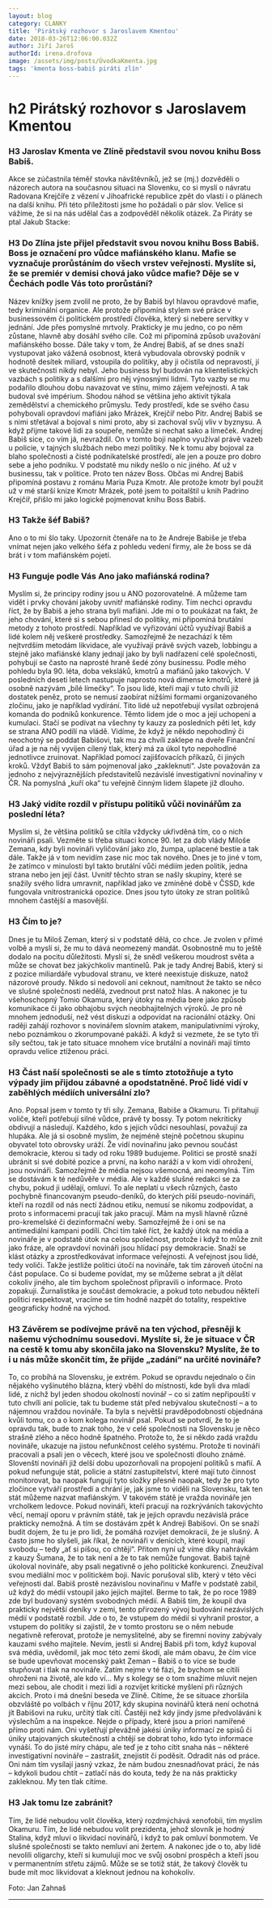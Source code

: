 ```yaml
---
layout: blog
category: CLANKY
title: 'Pirátský rozhovor s Jaroslavem Kmentou'
date: 2018-03-26T12:06:00.032Z
author: Jiří Jaroš
authorId: irena.drofova
image: /assets/img/posts/ÚvodkaKmenta.jpg   
tags: 'kmenta boss-babiš piráti zlín'
---
```

# h2 Pirátský rozhovor s Jaroslavem Kmentou

### H3 Jaroslav Kmenta ve Zlíně představil svou novou knihu Boss Babiš. 
Akce se zúčastnila téměř stovka návštěvníků, jež se (mj.) dozvěděli o názorech autora na současnou situaci na Slovenku, co si myslí o návratu Radovana Krejčíře z vězení v Jihoafrické republice zpět do vlasti i o plánech na další knihu. Při této příležitosti jsme ho požádali o pár slov. Velice si vážíme, že si na nás udělal čas a zodpověděl několik otázek. Za Piráty se ptal Jakub Stacke:

### H3 Do Zlína jste přijel představit svou novou knihu Boss Babiš. Boss je označení pro vůdce mafiánského klanu. Mafie se vyznačuje prorůstáním do všech vrstev veřejnosti. Myslíte si, že se premiér v demisi chová jako vůdce mafie? Děje se v Čechách podle Vás toto prorůstání?

Název knížky jsem zvolil ne proto, že by Babiš byl hlavou opravdové mafie, tedy kriminální organice. Ale protože připomíná stylem své práce v businessovém či politickém prostředí člověka, který si nebere servítky v jednání. Jde přes pomyslné mrtvoly. Prakticky je mu jedno, co po něm zůstane, hlavně aby dosáhl svého cíle. Což mi připomíná způsob uvažování mafiánského bosse. Dále taky v tom, že Andrej Babiš, ať se dnes snaží vystupovat jako vážená osobnost, která vybudovala obrovský podnik v hodnotě desítek miliard, vstoupila do politiky, aby ji očistila od nepravostí, jí ve skutečnosti nikdy nebyl. Jeho business byl budován na klientelistických vazbách s politiky a s dalšími pro něj výnosnými lidmi. Tyto vazby se mu podařilo dlouhou dobu navazovat ve stínu, mimo zájem veřejnosti. A tak budoval své impérium. Shodou náhod se většina jeho aktivit týkala zemědělství a chemického průmyslu. Tedy prostředí, kde se svého času pohybovali opravdoví mafiáni jako Mrázek, Krejčíř nebo Pitr. Andrej Babiš se s nimi střetával a bojoval s nimi proto, aby si zachoval svůj vliv v byznysu. A když přijme takové lidi za soupeře, nemůže si nechat sako a límeček. Andrej Babiš sice, co vím já, nevraždil. On v tomto boji naplno využíval právě vazeb u policie, v tajných službách nebo mezi politiky. Ne k tomu aby bojoval za blaho společnosti a čisté podnikatelské prostředí, ale jen a pouze pro dobro sebe a jeho podniku. V podstatě mu nikdy nešlo o nic jiného. Ať už v businessu, tak v politice. Proto ten název Boss. Občas mi Andrej Babiš připomíná postavu z románu Maria Puza Kmotr. Ale protože kmotr byl použit už v mé starší knize Kmotr Mrázek, poté jsem to poitalštil u knih Padrino Krejčíř, přišlo mi jako logické pojmenovat knihu Boss Babiš.

### H3 Takže šéf Babiš? 

Ano o to mi šlo taky. Upozornit čtenáře na to že Andreje Babiše je třeba vnímat nejen jako velkého šéfa z pohledu vedení firmy, ale že boss se dá brát i v tom mafiánském pojetí. 

### H3 Funguje podle Vás Ano jako mafiánská rodina?

Myslím si, že principy rodiny jsou u ANO pozorovatelné. A můžeme tam vidět i prvky chování jakoby uvnitř mafiánské rodiny. Tím nechci opravdu říct, že by Babiš a jeho strana byli mafiáni. Jde mi o to poukázat na fakt, že jeho chování, které si s sebou přinesl do politiky, mi připomíná brutální metody z tohoto prostředí. Například ve vyřizování účtů využívají Babiš a lidé kolem něj veškeré prostředky. Samozřejmě že nezachází k těm nejtvrdším metodám likvidace, ale využívají právě svých vazeb, lobbingu a stejně jako mafiánské klany jednají jako by byli nadřazení celé společnosti, pohybují se často na naprosté hraně šedé zóny businessu. 
Podle mého pohledu byla 90. léta, doba veksláků, kmotrů a mafiánů jako takových. V posledních deseti letech nastupuje naprosto nová dimense kmotrů, které já osobně nazývám „bílé límečky“. To jsou lidé, kteří mají v tuto chvíli již dostatek peněz, proto se nemusí zaobírat nižšími formami organizovaného zločinu, jako je například vydírání. Tito lidé už nepotřebují vysílat ozbrojená komanda do podniků konkurence. Těmto lidem jde o moc a její uchopení a kumulaci. Stačí se podívat na všechny ty kauzy za posledních pěti let, kdy se strana ANO podílí na vládě. Vidíme, že když je někdo nepohodlný či neochotný se poddat Babišovi, tak mu za chvíli zaklepe na dveře Finanční úřad a je na něj vyvíjen cílený tlak, který má za úkol tyto nepohodlné jednotlivce zruinovat. Například pomocí zajišťovacích příkazů, či jiných kroků. Vždyť Babiš to sám pojmenoval jako „zakleknutí“.
Jste považován za jednoho z nejvýraznějších představitelů nezávislé investigativní novinařiny v ČR. Na pomyslná „kuří oka“ tu veřejně činným lidem šlapete již dlouho.

### H3 Jaký vidíte rozdíl v přístupu politiků vůči novinářům za poslední léta? 

Myslím si, že většina politiků se cítila vždycky ukřivděná tím, co o nich novináři psali. Vezměte si třeba situaci konce 90. let za dob vlády Miloše Zemana, kdy byli novináři vyličování jako zlo, žumpa, uplacené bestie a tak dále. Takže já v tom nevidím zase nic moc tak nového. Dnes je to jiné v tom, že zatímco v minulosti byl takto brutální vůči médiím jeden politik, jedna strana nebo jen její část. Uvnitř těchto stran se našly skupiny, které se snažily svého lídra umravnit, například jako ve zmíněné době v ČSSD, kde fungovala vnitrostranická opozice. Dnes jsou tyto útoky ze stran politiků mnohem častější a masovější. 


### H3 Čím to je?


Dnes je tu Miloš Zeman, který si v podstatě dělá, co chce. Je zvolen v přímé volbě a myslí si, že mu to dává neomezený mandát. Osobnostně mu to ještě dodalo na pocitu důležitosti. Myslí si, že snědl veškerou moudrost světa a může se chovat bez jakýchkoliv mantinelů. Pak je tady Andrej Babiš, který si z pozice miliardáře vybudoval stranu, ve které neexistuje diskuze, natož názorové proudy. Nikdo si nedovolí ani ceknout, namítnout že takto se něco ve slušné společnosti nedělá, zvednout prst natož hlas. A nakonec je tu všehoschopný Tomio Okamura, který útoky na média bere jako způsob komunikace či jako obhajobu svých neobhajitelných výroků. Je pro ně mnohem jednoduší, než vést diskuzi a odpovídat na racionální otázky. Oni raději zahájí rozhovor s novinářem slovním atakem, manipulativními výroky, nebo poznámkou o zkorumpované pakáži. A když si vezmete, že se tyto tři síly sečtou, tak je tato situace mnohem více brutální a novináři mají tímto opravdu velice ztíženou práci. 


### H3 Část naší společnosti se ale s tímto ztotožňuje a tyto výpady jim přijdou zábavné a opodstatněné. Proč lidé vidí v zaběhlých médiích universální zlo? 

Ano. Popsal jsem v tomto ty tři síly. Zemana, Babiše a Okamuru. Ti přitahují voliče, kteří potřebují silné vůdce, právě ty bossy. Ty potom nekriticky obdivují a následují. Každého, kdo s jejich vůdci nesouhlasí, považují za hlupáka. Ale já si osobně myslím, že nejméně stejně početnou skupinu obyvatel toto obrovsky uráží. Že vidí novinařinu jako pevnou součást demokracie, kterou si tady od roku 1989 budujeme. 
Politici se prostě snaží ubránit si své dobité pozice a první, na koho naráží a v kom vidí ohrožení, jsou novináři. Samozřejmě že média nejsou všemocná, ani neomylná. Tím se dostávám k té nedůvěře v média. Ale v každé slušné redakci se za chybu, pokud ji udělají, omluví. To ale neplatí u všech různých, často pochybně financovaným pseudo-deníků, do kterých píší pseudo-novináři, kteří na rozdíl od nás nectí žádnou etiku, nemusí se nikomu zodpovídat, a proto s informacemi pracují tak jako pracují. Mám na mysli hlavně různé pro-kremelské či dezinformační weby. Samozřejmě že i oni se na antimediální kampani podílí. Chci tím také říct, že každý útok na média a novináře je v podstatě útok na celou společnost, protože i když to může znít jako fráze, ale opravdoví novináři jsou hlídací psy demokracie. Snaží se klást otázky a zprostředkovávat informace veřejnosti. A veřejnost jsou lidé, tedy voliči. Takže jestliže politici útočí na novináře, tak tím zároveň útoční na část populace. Co si budeme povídat, my se můžeme sebrat a jít dělat cokoliv jiného, ale tím bychom společnost připravili o informace. Proto zopakuji. Žurnalistika je součást demokracie, a pokud toto nebudou někteří politici respektovat, vracíme se tím hodně nazpět do totality, respektive geograficky hodně na východ. 

### H3 Závěrem se podívejme právě na ten východ, přesněji k našemu východnímu sousedovi. Myslíte si, že je situace v ČR na cestě k tomu aby skončila jako na Slovensku? Myslíte, že to i u nás může skončit tím, že přijde „zadání“ na určité novináře? 

To, co probíhá na Slovensku, je extrém. Pokud se opravdu nejednalo o čin nějakého vyšinutého blázna, který vběhl do místnosti, kde byli dva mladí lidé, z nichž byl jeden shodou okolností novinář – co si zatím nepřipouští v tuto chvíli ani policie, tak tu budeme stát před nebývalou skutečností – a to nájemnou vraždou novináře. Ta byla s největší pravděpodobností objednána kvůli tomu, co a o kom kolega novinář psal. Pokud se potvrdí, že to je opravdu tak, bude to znak toho, že v celé společnosti na Slovensku je něco strašně zlého a něco hodně špatného. Protože to, že si někdo zadá vraždu novináře, ukazuje na jistou nefunkčnost celého systému. Protože ti novináři pracovali a psali jen o věcech, které jsou ve společnosti dlouho známé. Slovenští novináři již delší dobu upozorňovali na propojení politiků s mafií. A pokud nefunguje stát, policie a státní zastupitelství, které mají tuto činnost monitorovat, ba naopak fungují tyto složky přesně naopak, tedy že pro tyto zločince vytváří prostředí a chrání je, jak jsme to viděli na Slovensku, tak ten stát můžeme nazvat mafiánským. V takovém státě je vražda novináře jen vrcholkem ledovce. Pokud novináři, kteří pracují na rozkrýváních takovýchto věcí, nemají oporu v právním státě, tak je jejich opravdu nezávislá práce prakticky nemožná.
A tím se dostávám zpět k Andreji Babišovi. On se snaží budit dojem, že tu je pro lidi, že pomáhá rozvíjet demokracii, že je slušný. A často jsme ho slyšeli, jak říkal, že novináři v denících, které koupil, mají svobodu – tedy „ať si píšou, co chtějí“. Přitom nyní už víme díky nahrávkám z kauzy Šumana, že to tak není a že to tak nemůže fungovat. Babiš tajně úkoloval novináře, aby psali negativně o jeho politické konkurenci. Zneužíval svou mediální moc v politickém boji. Navíc porušoval slib, který v této věci veřejnosti dal. Babiš prostě nezávislou novinařinu v Mafře v podstatě zabil, už když do médií vstoupil jako jejich majitel.
Berme to tak, že po roce 1989 zde byl budovaný systém svobodných médií. A Babiš tím, že koupil dva prakticky největší deníky v zemi, tento přirozený vývoj budování nezávislých médií v podstatě rozbil. Jde o to, že vstupem do médií si vyhranil prostor, a vstupem do politiky si zajistil, že v tomto prostoru se o něm nebude negativně referovat, protože je nemyslitelné, aby se firemní noviny zabývaly kauzami svého majitele. Nevím, jestli si Andrej Babiš při tom, když kupoval svá média, uvědomil, jak moc této zemi škodí, ale mám obavu, že čím více se bude upevňovat mocenský pakt Zeman – Babiš o to více se bude stupňovat i tlak na novináře. Zatím nejme v té fázi, že bychom se cítili ohroženi na životě, ale kdo ví… My s kolegy se o tom snažíme mluvit nejen mezi sebou, ale chodit i mezi lidi a rozvíjet kritické myšlení při různých akcích. Proto i má dnešní beseda ve Zlíně. Cítíme, že se situace zhoršila obzvláště po volbách v říjnu 2017, kdy skupina novinářů která není ochotná jít Babišovi na ruku, určitý tlak cítí. Častěji než kdy jindy jsme předvoláváni k výslechům a na inspekce. Nejde o případy, které jsou a priori namířené přímo proti nám. Oni vyšetřují převážně jakési úniky informací ze spisů či úniky utajovaných skutečností a chtějí se dobrat toho, kdo tyto informace vynáší. To do jisté míry chápu, ale teď je z toho cítit snaha nás – některé investigativní novináře – zastrašit, znejistit či poděsit. Odradit nás od práce.
Oni nám tím vysílají jasný vzkaz, že nám budou znesnadňovat práci, že nás – kdykoli budou chtít – zatlačí nás do kouta, tedy že na nás prakticky zakleknou. My ten tlak cítíme.

### H3 Jak tomu lze zabránit?

Tím, že lidé nebudou volit člověka, který rozdmýchává xenofobii, tím myslím Okamuru. Tím, že lidé nebudou volit prezidenta, jehož slovník je hodný Stalina, když mluví o likvidaci novinářů, i když to pak omluví bonmotem. Ve slušné společnosti se takto nemluví ani žertem. A nakonec jde o to, aby lidé nevolili oligarchy, kteří si kumulují moc ve svůj osobní prospěch a kteří jsou v permanentním střetu zájmů. Může se se totiž stát, že takový člověk tu bude mít moc likvidovat a kleknout jednou na kohokoliv.

Foto: Jan Zahnaš


- - -

